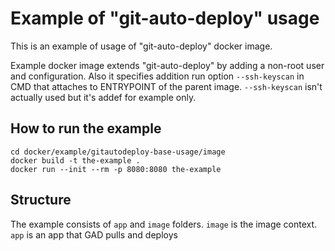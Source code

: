 # Example of "git-auto-deploy" usage

This is an example of usage of "git-auto-deploy" docker image.

Example docker image extends "git-auto-deploy"
by adding a non-root user and configuration.
Also it specifies addition run option `--ssh-keyscan` in CMD that attaches
to ENTRYPOINT of the parent image. `--ssh-keyscan` isn't actually used but
it's addef for example only.

## How to run the example

    cd docker/example/gitautodeploy-base-usage/image
    docker build -t the-example .
    docker run --init --rm -p 8080:8080 the-example

## Structure

The example consists of `app` and `image` folders.
`image` is the image context.
`app` is an app that GAD pulls and deploys
